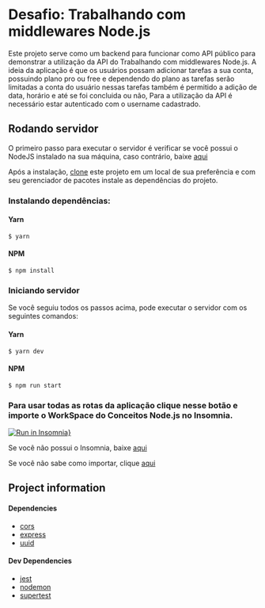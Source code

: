 # Desafio: Trabalhando com middlewares Node.js

Este projeto serve como um backend para funcionar como API público para demonstrar a utilização da API do Trabalhando com middlewares Node.js. A ideia da aplicação é que os usuários possam adicionar tarefas a sua conta, possuindo plano pro ou free e dependendo do plano as tarefas serão limitadas a conta do usuário nessas tarefas também é permitido a adição de data, horário e até se foi concluida ou não,
Para a utilização da API é necessário estar autenticado com o username cadastrado.

## Rodando servidor

O primeiro passo para executar o servidor é verificar se você possui o NodeJS instalado na sua máquina, caso contrário, baixe <a href="https://nodejs.org/en/download/">aqui</a>

Após a instalação, <a href="https://github.com/barretot/conceitos-do-nodejs-1.git">clone</a> este projeto em um local de sua preferência e com seu gerenciador de pacotes instale as dependências do projeto.

### Instalando dependências:

#### Yarn

```
$ yarn
```

#### NPM

```
$ npm install
```

### Iniciando servidor

Se você seguiu todos os passos acima, pode executar o servidor com os seguintes comandos:

#### Yarn

```
$ yarn dev
```

#### NPM

```
$ npm run start
```

### Para usar todas as rotas da aplicação clique nesse botão e importe o WorkSpace do Conceitos Node.js no Insomnia.

[![Run in Insomnia}](https://insomnia.rest/images/run.svg)](https://insomnia.rest/run/?label=Conceitos%20Node.js&uri=https%3A%2F%2Fgist.githubusercontent.com%2Fbarretot%2Fef572cdd37bab6a86937d735b7b7f1d4%2Fraw%2Ffe3a4055a825056a1d9eedd05fd31a5adc1bd6c5%2Fgistfile1.txt)

Se você não possui o Insomnia, baixe <a href="https://insomnia.rest/download">aqui</a>

Se você não sabe como importar, clique <a href="https://support.insomnia.rest/article/172-importing-and-exporting-data">aqui</a>

## Project information

#### Dependencies

- <a href="https://www.npmjs.com/package/cors">cors</a>
- <a href="https://www.npmjs.com/package/express">express</a>
- <a href="https://www.npmjs.com/package/uuid">uuid</a>

#### Dev Dependencies

- <a href="https://www.npmjs.com/package/jest">jest</a>
- <a href="https://www.npmjs.com/package/nodemon">nodemon</a>
- <a href="https://www.npmjs.com/package/supertest">supertest</a>
